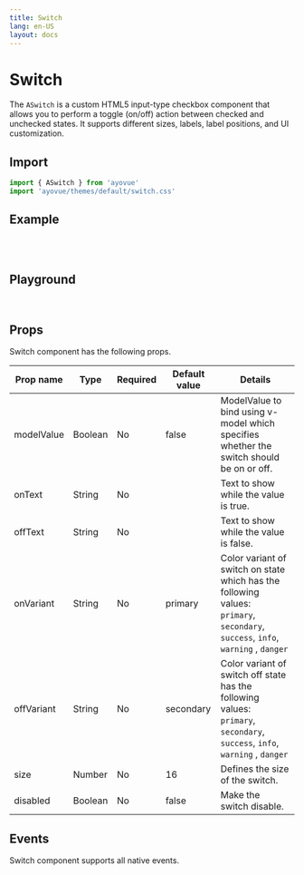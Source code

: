```yaml
---
title: Switch
lang: en-US
layout: docs
---
```


<script setup lang="ts">
import { ASwitch} from '../../src/'
import { ASwitchMeta } from '../../src/components/ASwitch/ASwitch.meta'
import PG from '../../src/playground/PG.vue'
import { ref } from 'vue'
const v=ref(true);
const v1=ref(false);
</script>

# Switch

The <code>ASwitch</code> is a custom HTML5 input-type checkbox component that allows you to perform a toggle (on/off) action between checked and unchecked states. It supports different sizes, labels, label positions, and UI customization.

## Import

```js
import { ASwitch } from 'ayovue'
import 'ayovue/themes/default/switch.css'
```

## Example

<br/>
<ASwitch v-model=v /> &nbsp;
<ASwitch v-model=v1  onText="on" offText="off" /> &nbsp; <ASwitch disabled />

## Playground

<br/>

  <div>
    <PG :comp="ASwitch" :comp-meta="ASwitchMeta">
    </PG>
  </div>

## Props

Switch component has the following props.

| Prop name  | Type    | Required | Default value | Details                                                                                                                                                                                                 |
| ---------- | ------- | -------- | ------------- | ------------------------------------------------------------------------------------------------------------------------------------------------------------------------------------------------------- |
| modelValue | Boolean | No       | false         | ModelValue to bind using v-model which specifies whether the switch should be on or off.                                                                                                                |
| onText     | String  | No       |               | Text to show while the value is true.                                                                                                                                                                   |
| offText    | String  | No       |               | Text to show while the value is false.                                                                                                                                                                  |
| onVariant  | String  | No       | primary       | Color variant of switch on state which has the following values: <br> <code>primary</code>, <code>secondary</code>, <code>success</code>, <code>info</code>, <code>warning</code> , <code>danger</code> |
| offVariant | String  | No       | secondary     | Color variant of switch off state has the following values: <br> <code>primary</code>, <code>secondary</code>, <code>success</code>, <code>info</code>, <code>warning</code> , <code>danger</code>      |
| size       | Number  | No       | 16            | Defines the size of the switch.                                                                                                                                                                         |
| disabled   | Boolean | No       | false         | Make the switch disable.                                                                                                                                                                                |

## Events

Switch component supports all native events.
